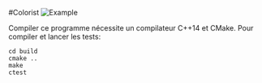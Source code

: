 #Colorist
![Example](./sample/example.ppm)

Compiler ce programme nécessite un compilateur C++14 et CMake.
Pour compiler et lancer les tests:
```
cd build
cmake ..
make
ctest
```
